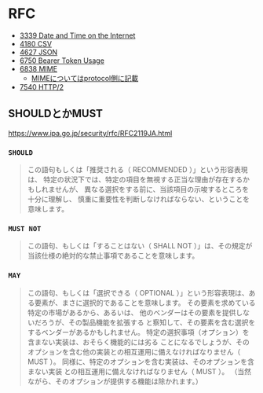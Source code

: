 # RFC

* [3339 Date and Time on the Internet](./3339.md)
* [4180 CSV](https://tools.ietf.org/html/rfc4180)
* [4627 JSON](https://www.ietf.org/rfc/rfc4627)
* [6750 Bearer Token Usage](./6750.md)  
* [6838 MIME](https://tools.ietf.org/html/rfc6838) 
  * [MIMEについてはprotocol側に記載](../protocol/http/)
* [7540 HTTP/2](https://tools.ietf.org/html/rfc7540)

## SHOULDとかMUST

https://www.ipa.go.jp/security/rfc/RFC2119JA.html

### `SHOULD`

> この語句もしくは「推奨される（ RECOMMENDED ）」という形容表現は、 特定の状況下では、特定の項目を無視する正当な理由が存在するかもしれませんが、 異なる選択をする前に、当該項目の示唆するところを十分に理解し、 慎重に重要性を判断しなければならない、ということを意味します。

### `MUST NOT`

> この語句、もしくは「することはない（ SHALL NOT ）」は、その規定が当該仕様の絶対的な禁止事項であることを意味します。

### `MAY`

> この語句、もしくは「選択できる（ OPTIONAL ）」という形容表現は、ある要素が、まさに選択的であることを意味します。 その要素を求めている特定の市場があるから、あるいは、 他のベンダーはその要素を提供しないだろうが、その製品機能を拡張する と察知して、その要素を含む選択をするベンダーがあるかもしれません。 特定の選択事項（オプション）を含まない実装は、おそらく機能的には劣る ことになるでしょうが、そのオプションを含む他の実装との相互運用に備えなければなりません（ MUST ）。 同様に、特定のオプションを含む実装は、そのオプションを含まない実装 との相互運用に備えなければなりません（ MUST ）。
（当然ながら、そのオプションが提供する機能は除かれます。）


